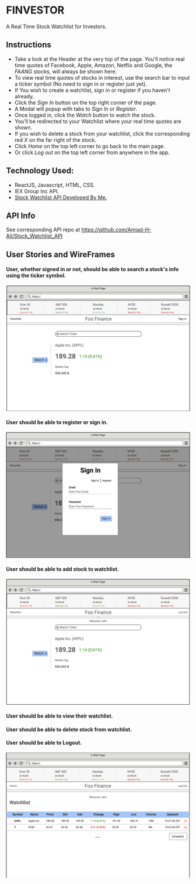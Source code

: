 # FINVESTOR

A Real Time Stock Watchlist for Investors.

## Instructions

  * Take a look at the Header at the very top of the page. You'll notice real time quotes of Facebook, Apple, Amazon, Netflix and Google, the _FAANG_ stocks, will always be shown here.
  * To view real time quotes of stocks in interest, use the search bar to input a ticker symbol (No need to sign in or register just yet).
  * If You wish to create a watchlist, sign in or register if you haven't already.
  * Click the _Sign In_ button on the top right corner of the page.
  * A Modal will popup with tabs to _Sign In_ or _Register_.
  * Once logged in, click the _Watch_ button to watch the stock.
  * You'll be redirected to your Watchlist where your real time quotes are shown.
  * If you wish to delete a stock from your watchlist, click the corresponding red _X_ on the far right of the stock.
  * Click _Home_ on the top left corner to go back to the main page.
  * Or click _Log out_ on the top left corner from anywhere in the app.

## Technology Used:
  
  * ReactJS, Javascript, HTML, CSS.
  * IEX Group Inc API.
  * [Stock Watchlist API Developed By Me.](https://github.com/Amjad-H-Ali/Stock_Watchlist_API)
  
## API Info

See corresponding API repo at https://github.com/Amjad-H-Ali/Stock_Watchlist_API

## User Stories and WireFrames

#### User, whether signed in or not, should be able to search a stock's info using the ticker symbol.

![alt homepage](image/homepage.png)

#### User should be able to register or sign in.

![alt homepage](image/signin-signup.png)

#### User should be able to add stock to watchlist.

![alt homepage](image/loggedin.png)

#### User should be able to view their watchlist.

#### User should be able to delete stock from watchlist.

#### User should be able to Logout.

![alt homepage](image/watchlist.png)
